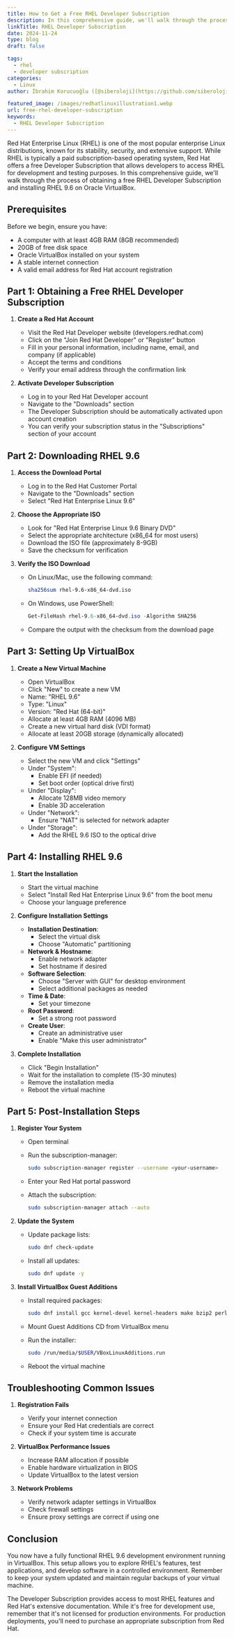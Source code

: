 ```yaml
---
title: How to Get a Free RHEL Developer Subscription
description: In this comprehensive guide, we'll walk through the process of obtaining a free RHEL Developer Subscription and installing RHEL 9.6 on Oracle VirtualBox.
linkTitle: RHEL Developer Subscription
date: 2024-11-24
type: blog
draft: false

tags:
  - rhel
  - developer subscription
categories:
  - Linux
author: İbrahim Korucuoğlu ([@siberoloji](https://github.com/siberoloji))

featured_image: /images/redhatlinuxillustration1.webp
url: free-rhel-developer-subscription
keywords:
  - RHEL Developer Subscription
---
```

Red Hat Enterprise Linux (RHEL) is one of the most popular enterprise Linux distributions, known for its stability, security, and extensive support. While RHEL is typically a paid subscription-based operating system, Red Hat offers a free Developer Subscription that allows developers to access RHEL for development and testing purposes. In this comprehensive guide, we'll walk through the process of obtaining a free RHEL Developer Subscription and installing RHEL 9.6 on Oracle VirtualBox.

## Prerequisites

Before we begin, ensure you have:

- A computer with at least 4GB RAM (8GB recommended)
- 20GB of free disk space
- Oracle VirtualBox installed on your system
- A stable internet connection
- A valid email address for Red Hat account registration

## Part 1: Obtaining a Free RHEL Developer Subscription

1. **Create a Red Hat Account**
   - Visit the Red Hat Developer website (developers.redhat.com)
   - Click on the "Join Red Hat Developer" or "Register" button
   - Fill in your personal information, including name, email, and company (if applicable)
   - Accept the terms and conditions
   - Verify your email address through the confirmation link

2. **Activate Developer Subscription**
   - Log in to your Red Hat Developer account
   - Navigate to the "Downloads" section
   - The Developer Subscription should be automatically activated upon account creation
   - You can verify your subscription status in the "Subscriptions" section of your account

## Part 2: Downloading RHEL 9.6

1. **Access the Download Portal**
   - Log in to the Red Hat Customer Portal
   - Navigate to the "Downloads" section
   - Select "Red Hat Enterprise Linux 9.6"

2. **Choose the Appropriate ISO**
   - Look for "Red Hat Enterprise Linux 9.6 Binary DVD"
   - Select the appropriate architecture (x86_64 for most users)
   - Download the ISO file (approximately 8-9GB)
   - Save the checksum for verification

3. **Verify the ISO Download**
   - On Linux/Mac, use the following command:

     ```bash
     sha256sum rhel-9.6-x86_64-dvd.iso
     ```

   - On Windows, use PowerShell:

     ```powershell
     Get-FileHash rhel-9.6-x86_64-dvd.iso -Algorithm SHA256
     ```

   - Compare the output with the checksum from the download page

## Part 3: Setting Up VirtualBox

1. **Create a New Virtual Machine**
   - Open VirtualBox
   - Click "New" to create a new VM
   - Name: "RHEL 9.6"
   - Type: "Linux"
   - Version: "Red Hat (64-bit)"
   - Allocate at least 4GB RAM (4096 MB)
   - Create a new virtual hard disk (VDI format)
   - Allocate at least 20GB storage (dynamically allocated)

2. **Configure VM Settings**
   - Select the new VM and click "Settings"
   - Under "System":
     - Enable EFI (if needed)
     - Set boot order (optical drive first)
   - Under "Display":
     - Allocate 128MB video memory
     - Enable 3D acceleration
   - Under "Network":
     - Ensure "NAT" is selected for network adapter
   - Under "Storage":
     - Add the RHEL 9.6 ISO to the optical drive

## Part 4: Installing RHEL 9.6

1. **Start the Installation**
   - Start the virtual machine
   - Select "Install Red Hat Enterprise Linux 9.6" from the boot menu
   - Choose your language preference

2. **Configure Installation Settings**
   - **Installation Destination**:
     - Select the virtual disk
     - Choose "Automatic" partitioning
   - **Network & Hostname**:
     - Enable network adapter
     - Set hostname if desired
   - **Software Selection**:
     - Choose "Server with GUI" for desktop environment
     - Select additional packages as needed
   - **Time & Date**:
     - Set your timezone
   - **Root Password**:
     - Set a strong root password
   - **Create User**:
     - Create an administrative user
     - Enable "Make this user administrator"

3. **Complete Installation**
   - Click "Begin Installation"
   - Wait for the installation to complete (15-30 minutes)
   - Remove the installation media
   - Reboot the virtual machine

## Part 5: Post-Installation Steps

1. **Register Your System**
   - Open terminal
   - Run the subscription-manager:

     ```bash
     sudo subscription-manager register --username <your-username>
     ```

   - Enter your Red Hat portal password
   - Attach the subscription:

     ```bash
     sudo subscription-manager attach --auto
     ```

2. **Update the System**
   - Update package lists:

     ```bash
     sudo dnf check-update
     ```

   - Install all updates:

     ```bash
     sudo dnf update -y
     ```

3. **Install VirtualBox Guest Additions**
   - Install required packages:

     ```bash
     sudo dnf install gcc kernel-devel kernel-headers make bzip2 perl
     ```

   - Mount Guest Additions CD from VirtualBox menu
   - Run the installer:

     ```bash
     sudo /run/media/$USER/VBoxLinuxAdditions.run
     ```

   - Reboot the virtual machine

## Troubleshooting Common Issues

1. **Registration Fails**
   - Verify your internet connection
   - Ensure your Red Hat credentials are correct
   - Check if your system time is accurate

2. **VirtualBox Performance Issues**
   - Increase RAM allocation if possible
   - Enable hardware virtualization in BIOS
   - Update VirtualBox to the latest version

3. **Network Problems**
   - Verify network adapter settings in VirtualBox
   - Check firewall settings
   - Ensure proxy settings are correct if using one

## Conclusion

You now have a fully functional RHEL 9.6 development environment running in VirtualBox. This setup allows you to explore RHEL's features, test applications, and develop software in a controlled environment. Remember to keep your system updated and maintain regular backups of your virtual machine.

The Developer Subscription provides access to most RHEL features and Red Hat's extensive documentation. While it's free for development use, remember that it's not licensed for production environments. For production deployments, you'll need to purchase an appropriate subscription from Red Hat.
